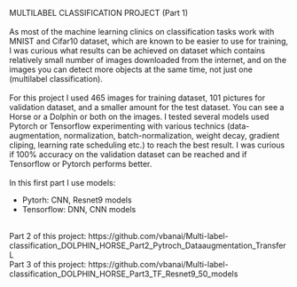 MULTILABEL CLASSIFICATION PROJECT (Part 1) <br/>
<br/>
As most of the machine learning clinics on classification tasks work with MNIST and Cifar10 dataset, which are known to be easier to use for training, I was curious
what results can be achieved on dataset which contains relatively small number of images downloaded from the internet, and on the images you can detect more objects at the same time, not just one (multilabel classification). <br/>
<br/>
For this project I used 465 images for training dataset, 101 pictures for validation dataset, and a smaller amount for the test dataset. You can see a Horse or a Dolphin or both on the images. I tested several models used Pytorch or Tensorflow experimenting with various technics (data-augmentation, normalization, batch-normalization, weight decay, gradient cliping, learning rate scheduling etc.) to reach the best result. I was curious if 100% accuracy on the validation dataset can be reached and if Tensorflow or Pytorch performs better.<br/>
<br/>
In this first part I use models:
- Pytorh: CNN, Resnet9 models
- Tensorflow: DNN, CNN models<br/>
<br/>
Part 2 of this project:  https://github.com/vbanai/Multi-label-classification_DOLPHIN_HORSE_Part2_Pytroch_Dataaugmentation_TransferL <br/>
Part 3 of this project:  https://github.com/vbanai/Multi-label-classification_DOLPHIN_HORSE_Part3_TF_Resnet9_50_models
